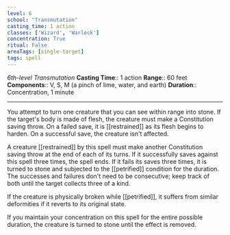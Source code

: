 ```yaml
---
level: 6
school: "Transmutation"
casting_time: 1 action
classes: ['Wizard', 'Warlock']
concentration: True
ritual: False
areaTags: [single-target]
tags: spell
---
```


_6th-level Transmutation_
**Casting Time**:: 1 action
**Range**:: 60 feet
**Components**:: V, S, M (a pinch of lime, water, and earth)
**Duration**:: Concentration, 1 minute

---

You attempt to turn one creature that you can see within range into stone. If the target's body is made of flesh, the creature must make a Constitution saving throw. On a failed save, it is [[restrained]] as its flesh begins to harden. On a successful save, the creature isn't affected.

A creature [[restrained]] by this spell must make another Constitution saving throw at the end of each of its turns. If it successfully saves against this spell three times, the spell ends. If it fails its saves three times, it is turned to stone and subjected to the [[petrified]] condition for the duration. The successes and failures don't need to be consecutive; keep track of both until the target collects three of a kind.

If the creature is physically broken while [[petrified]], it suffers from similar deformities if it reverts to its original state.

If you maintain your concentration on this spell for the entire possible duration, the creature is turned to stone until the effect is removed.



